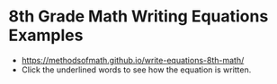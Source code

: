 # 8th Grade Math Writing Equations Examples

- https://methodsofmath.github.io/write-equations-8th-math/
- Click the underlined words to see how the equation is written.

